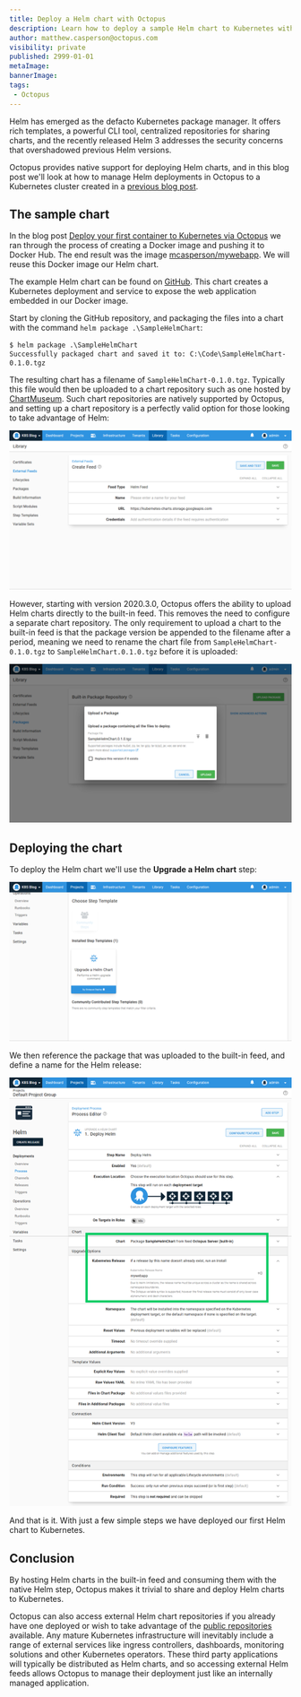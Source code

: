 ```yaml
---
title: Deploy a Helm chart with Octopus
description: Learn how to deploy a sample Helm chart to Kubernetes with Octopus
author: matthew.casperson@octopus.com
visibility: private
published: 2999-01-01
metaImage: 
bannerImage: 
tags:
 - Octopus
---
```


Helm has emerged as the defacto Kubernetes package manager. It offers rich templates, a powerful CLI tool, centralized repositories for sharing charts, and the recently released Helm 3 addresses the security concerns that overshadowed previous Helm versions.

Octopus provides native support for deploying Helm charts, and in this blog post we'll look at how to manage Helm deployments in Octopus to a Kubernetes cluster created in a [previous blog post](/blog/2020-06/getting-started-with-kind-and-octopus/index.md).

## The sample chart

In the blog post [Deploy your first container to Kubernetes via Octopus](/blog/2020-06/deploy-your-first-container-to-octopus/index.md) we ran through the process of creating a Docker image and pushing it to Docker Hub. The end result was the image [mcasperson/mywebapp](https://hub.docker.com/r/mcasperson/mywebapp). We will reuse this Docker image our Helm chart.

The example Helm chart can be found on [GitHub](https://github.com/OctopusSamples/SampleHelmChart). This chart creates a Kubernetes deployment and service to expose the web application embedded in our Docker image.

Start by cloning the GitHub repository, and packaging the files into a chart with the command `helm package .\SampleHelmChart`:

```
$ helm package .\SampleHelmChart
Successfully packaged chart and saved it to: C:\Code\SampleHelmChart-0.1.0.tgz
```

The resulting chart has a filename of `SampleHelmChart-0.1.0.tgz`. Typically this file would then be uploaded to a chart repository such as one hosted by [ChartMuseum](https://chartmuseum.com/). Such chart repositories are natively supported by Octopus, and setting up a chart repository is a perfectly valid option for those looking to take advantage of Helm:

![](chart-feed.png "width=500")

However, starting with version 2020.3.0, Octopus offers the ability to upload Helm charts directly to the built-in feed. This removes the need to configure a separate chart repository. The only requirement to upload a chart to the built-in feed is that the package version be appended to the filename after a period, meaning we need to rename the chart file from `SampleHelmChart-0.1.0.tgz` to `SampleHelmChart.0.1.0.tgz` before it is uploaded:

![](upload-chart.png "width=500")

## Deploying the chart

To deploy the Helm chart we'll use the **Upgrade a Helm chart** step:

![](helm-step.png "width=500")

We then reference the package that was uploaded to the built-in feed, and define a name for the Helm release:

![](helm-step-populated.png "width=500")

And that is it. With just a few simple steps we have deployed our first Helm chart to Kubernetes.

## Conclusion

By hosting Helm charts in the built-in feed and consuming them with the native Helm step, Octopus makes it trivial to share and deploy Helm charts to Kubernetes. 

Octopus can also access external Helm chart repositories if you already have one deployed or wish to take advantage of the [public repositories](https://github.com/helm/charts) available. Any mature Kubernetes infrastructure will inevitably include a range of external services like ingress controllers, dashboards, monitoring solutions and other Kubernetes operators. These third party applications will typically be distributed as Helm charts, and so accessing external Helm feeds allows Octopus to manage their deployment just like an internally managed application.